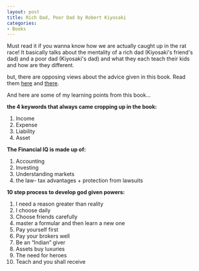 ```yaml
---
layout: post
title: Rich Dad, Poor Dad by Robert Kiyosaki
categories:
- Books
---
```



Must read it if you wanna know how we are actually caught up in the rat race! It basically talks about the mentality of a rich dad (Kiyosaki's friend's dad) and a poor dad (Kiyosaki's dad) and what they each teach their kids and how are they different.

but, there are opposing views about the advice given in this book. Read them [here](http://www.slate.com/?id=2067175) and [there](http://www.johntreed.com/Kiyosaki.html). 

And here are some of my learning points from this book...

**the 4 keywords that always came cropping up in the book:**

1. Income
2. Expense
3. Liability
4. Asset

**The Financial IQ is made up of:**

1. Accounting
2. Investing
3. Understanding markets
4. the law- tax advantages + protection from lawsuits

**10 step process to develop god given powers:**

1. I need a reason greater than reality
2. I choose daily
3. Choose friends carefully
4. master a formular and then learn a new one
5. Pay yourself first
6. Pay your brokers well
7. Be an “Indian” giver
8. Assets buy luxuries
9. The need for heroes
10. Teach and you shall receive
